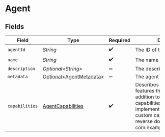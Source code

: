 # Agent


## Fields

| Field                                                                                                                                                                                                                                    | Type                                                                                                                                                                                                                                     | Required                                                                                                                                                                                                                                 | Description                                                                                                                                                                                                                              |
| ---------------------------------------------------------------------------------------------------------------------------------------------------------------------------------------------------------------------------------------- | ---------------------------------------------------------------------------------------------------------------------------------------------------------------------------------------------------------------------------------------- | ---------------------------------------------------------------------------------------------------------------------------------------------------------------------------------------------------------------------------------------- | ---------------------------------------------------------------------------------------------------------------------------------------------------------------------------------------------------------------------------------------- |
| `agentId`                                                                                                                                                                                                                                | *String*                                                                                                                                                                                                                                 | :heavy_check_mark:                                                                                                                                                                                                                       | The ID of the agent.                                                                                                                                                                                                                     |
| `name`                                                                                                                                                                                                                                   | *String*                                                                                                                                                                                                                                 | :heavy_check_mark:                                                                                                                                                                                                                       | The name of the agent                                                                                                                                                                                                                    |
| `description`                                                                                                                                                                                                                            | *Optional\<String>*                                                                                                                                                                                                                      | :heavy_minus_sign:                                                                                                                                                                                                                       | The description of the agent.                                                                                                                                                                                                            |
| `metadata`                                                                                                                                                                                                                               | [Optional\<AgentMetadata>](../../models/components/AgentMetadata.md)                                                                                                                                                                     | :heavy_minus_sign:                                                                                                                                                                                                                       | The agent metadata.                                                                                                                                                                                                                      |
| `capabilities`                                                                                                                                                                                                                           | [AgentCapabilities](../../models/components/AgentCapabilities.md)                                                                                                                                                                        | :heavy_check_mark:                                                                                                                                                                                                                       | Describes which protocol features the agent supports. In addition to the standard capabilities (prefixed with ap.), implementations can declare custom capabilities, named in reverse domain notation (eg. com.example.some.capability). |